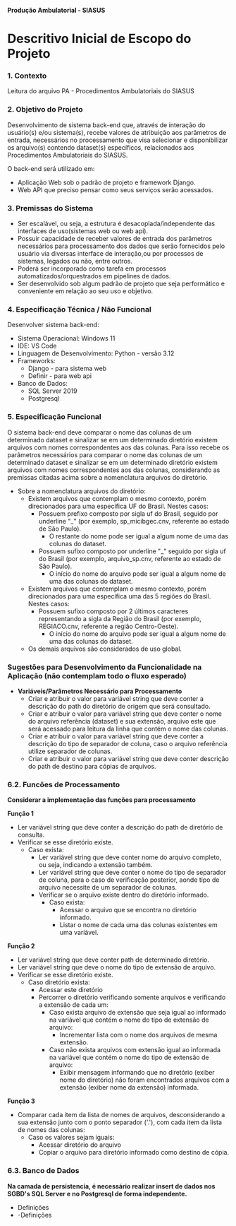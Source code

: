 **Produção Ambulatorial - SIASUS**
# Descritivo Inicial de Escopo do Projeto

### 1. Contexto
Leitura do arquivo PA - Procedimentos Ambulatoriais do SIASUS

### 2. Objetivo do Projeto
Desenvolvimento de sistema back-end que, através de interação do usuário(s) e/ou sistema(s), recebe valores de atribuição aos parâmetros de entrada, necessários no processamento que visa selecionar e disponibilizar os arquivo(s) contendo dataset(s) específicos, relacionados aos Procedimentos Ambulatoriais do SIASUS.

O back-end será utilizado em:
- Aplicação Web sob o padrão de projeto e framework Django.
- Web API que preciso pensar como seus serviços serão acessados.

### 3. Premissas do Sistema
- Ser escalável, ou seja, a estrutura é desacoplada/independente das interfaces de uso(sistemas web ou web api).
- Possuir capacidade de receber valores de entrada dos parâmetros necessários para processamento dos dados que serão fornecidos pelo usuário via diversas interface de interação,ou por processos de sistemas, legados ou não, entre outros. 
- Poderá ser incorporado como tarefa em processos automatizados/orquestrados em pipelines de dados.
- Ser desenvolvido sob algum padrão de projeto que seja performático e conveniente em relação ao seu uso e objetivo.

### 4. Especificação Técnica / Não Funcional

Desenvolver sistema back-end:
- Sistema Operacional: Windows 11
- IDE: VS Code
- Linguagem de Desenvolvimento: Python - versão 3.12
- Frameworks:
	- Django - para sistema web
	- Definir - para web api
- Banco de Dados:
  - SQL Server 2019
  - Postgresql

### 5. Especificação Funcional

O sistema back-end deve comparar o nome das colunas de um determinado dataset e sinalizar se em um determinado diretório existem arquivos com nomes correspondentes aos das colunas.
Para isso recebe os parâmetros necessários para comparar o nome das colunas de um determinado dataset e sinalizar se em um determinado diretório existem arquivos com nomes correspondentes aos das colunas, considerando as premissas citadas acima sobre a nomenclatura arquivos do diretório.

- Sobre a nomenclatura arquivos do diretório:
	- Existem arquivos que contemplam o mesmo contexto, porém direcionados para uma específica UF do Brasil. Nestes casos:
		- Possuem prefixo composto por sigla uf do Brasil, seguido por underline "_" (por exemplo, sp_micibgec.cnv, referente ao estado de São Paulo).
			- O restante do nome pode ser igual a algum nome de uma das colunas do dataset.
		- Possuem sufixo composto por underline "_" seguido por sigla uf do Brasil (por exemplo, arquivo_sp.cnv, referente ao estado de São Paulo).
			- O início do nome do arquivo pode ser igual a algum nome de uma das colunas do dataset.
	- Existem arquivos que contemplam o mesmo contexto, porém direcionados para uma específica uma das 5 regiões do Brasil. Nestes casos:
		- Possuem sufixo composto por 2 últimos caracteres representando a sigla da Região do Brasil (por exemplo, REGIACO.cnv, referente a região Centro-Oeste).
			- O início do nome do arquivo pode ser igual a algum nome de uma das colunas do dataset.
	- Os demais arquivos são considerados de uso global.

### Sugestões para Desenvolvimento da Funcionalidade na Aplicação (não contemplam todo o fluxo esperado)
- **Variáveis/Parâmetros Necessário para Processamento**
  - Criar e atribuir o valor para variável string que deve conter a descrição do path do diretório de origem que será consultado.
  - Criar e atribuir o valor para variável string que deve conter o nome do arquivo referência (dataset) e sua extensão, arquivo este que será acessado para leitura da linha que contém o nome das colunas.
  - Criar e atribuir o valor para variável string que deve conter a descrição do tipo de separador de coluna, caso o arquivo referência utilize separador de colunas.
  - Criar e atribuir o valor para variável string que deve conter descrição do path de destino para cópias de arquivos.
      
### 6.2. Funcões de Processamento
**Considerar a implementação das funções para processamento**

**Função 1**
- Ler variável string que deve conter a descrição do path de diretório de consulta.
- Verificar se esse diretório existe.
	- Caso exista:
		- Ler variável string que deve conter nome do arquivo completo, ou seja, indicando a extensão também.
		- Ler variável string que deve conter o nome do tipo de separador de coluna, para o caso de verificação posterior, aonde tipo de arquivo necessite de um separador de colunas.
		- Verificar se o arquivo existe dentro do diretório informado.
			- Caso exista:
				- Acessar o arquivo que se encontra no diretório informado. 
				- Listar o nome de cada uma das colunas existentes em uma variável.

**Função 2**
- Ler variável string que deve conter path de determinado diretório.
- Ler variável string que deve o nome do tipo de extensão de arquivo.
- Verificar se esse diretório existe.
	- Caso diretório exista:
		- Acessar este diretório
		- Percorrer o diretório verificando somente arquivos e verificando a extensão de cada um:
			- Caso exista arquivo de extensão que seja igual ao informado na variável que contém o nome do tipo de extensão de arquivo:
				- Incrementar lista com o nome dos arquivos de mesma extensão.
			- Caso não exista arquivos com extensão igual ao informada na variável que contém o nome do tipo de extensão de arquivo:
				- Exibir mensagem informando que no diretório (exiber nome do diretório) não foram encontrados arquivos com a extensão (exiber nome da extensão) informada.
				
**Função 3**
- Comparar cada item da lista de nomes de arquivos, desconsiderando a sua extensão junto com o ponto separador ('.'), com cada item da lista de nomes das colunas:
	- Caso os valores sejam iguais:
		- Acessar diretório do arquivo
		- Copiar o arquivo para diretório informado como destino de cópia.

### 6.3. Banco de Dados
**Na camada de persistencia, é necessário realizar insert de dados nos SGBD's SQL Server e no Postgresql de forma independente.**
- Definições
- -Definições
